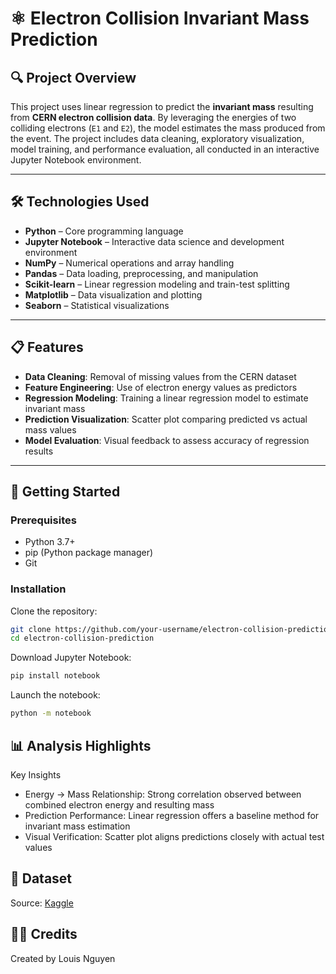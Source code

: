 # ⚛️ Electron Collision Invariant Mass Prediction

## 🔍 Project Overview  
This project uses linear regression to predict the **invariant mass** resulting from **CERN electron collision data**. By leveraging the energies of two colliding electrons (`E1` and `E2`), the model estimates the mass produced from the event. The project includes data cleaning, exploratory visualization, model training, and performance evaluation, all conducted in an interactive Jupyter Notebook environment.

---

## 🛠️ Technologies Used  
- **Python** – Core programming language  
- **Jupyter Notebook** – Interactive data science and development environment  
- **NumPy** – Numerical operations and array handling  
- **Pandas** – Data loading, preprocessing, and manipulation  
- **Scikit-learn** – Linear regression modeling and train-test splitting  
- **Matplotlib** – Data visualization and plotting  
- **Seaborn** – Statistical visualizations  

---

## 📋 Features  
- **Data Cleaning**: Removal of missing values from the CERN dataset  
- **Feature Engineering**: Use of electron energy values as predictors  
- **Regression Modeling**: Training a linear regression model to estimate invariant mass  
- **Prediction Visualization**: Scatter plot comparing predicted vs actual mass values  
- **Model Evaluation**: Visual feedback to assess accuracy of regression results  

---

## 🚀 Getting Started  

### Prerequisites  
- Python 3.7+  
- pip (Python package manager)  
- Git  

### Installation  
Clone the repository:

```bash
git clone https://github.com/your-username/electron-collision-prediction.git
cd electron-collision-prediction
```

Download Jupyter Notebook:
```bash
pip install notebook
```

Launch the notebook:
```bash
python -m notebook
```

## 📊 Analysis Highlights
Key Insights
- Energy → Mass Relationship: Strong correlation observed between combined electron energy and resulting mass  
- Prediction Performance: Linear regression offers a baseline method for invariant mass estimation  
- Visual Verification: Scatter plot aligns predictions closely with actual test values

## 📁 Dataset
Source: [Kaggle](https://www.kaggle.com/datasets/fedesoriano/cern-electron-collision-data?resource=download)

## 👨‍🔬 Credits
Created by Louis Nguyen
